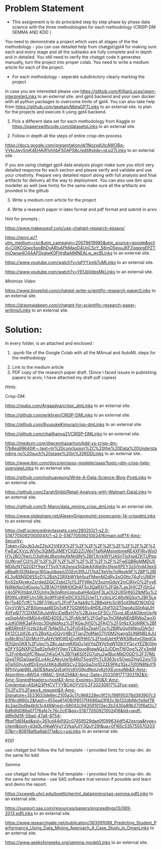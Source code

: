 # Problem Statement

*  This assignment is to do principled step by step phase by phase data science with the three methodologies for each methodology (CRISP-DM SEMMA AND KDD )

You need to demonstrate a project which uses all stages of the the methodology - you can use detailed help from chatgpt/gpt4 for making sure each and every stage and all the subtasks are fully complete and in depth and in detailed. You still need to verify the chatgpt code it generates manually, turn the project into proper colab. You need to write a medium article for each of the project. 

* For each methodology - seperate subdirectory clearly marking the project

In case you are interested please use https://github.com/KillianLucas/open-interpreterLinks to an external site. and gpt4 backend and your own docker with all python packages to overcome limits of gpt4. You can also take help from https://github.com/geekan/MetaGPTLinks to an external site. to plan for the projects and execute it using gpt4 backend.

1. Pick a different data set for each methodology from Kaggle or https://paperswithcode.com/datasetsLinks to an external site.

2.  Follow in depth all the steps of entire crisp-dm process

https://docs.google.com/presentation/d/1NozxdUtcAWOBq-VVkrJwy5mK4EHAjR1vhhbF50APS8c/edit#slide=id.p27Links to an external site.

If you are using chatgpt gpt4 data analysis plugin make sure you elicit very detailed response for each section and please verify and validate and use your creativity. Prepare very detailed report along with full analysis and final artifacts for delivery all the way to deployment. You can also use ibm spss modeller as well (see hints) for the same make sure all the artifacts are provided in the github

3. Write a medium.com article for the project

4. Write a research paper in latex format and pdf format and submit in arxiv

Hint for prompts : 

https://www.makeuseof.com/use-chatgpt-research-essays/

https://jenni.ai/?utm_medium=cpc&utm_campaign=20078619985&utm_source=google&gclid=Cj0KCQjwx5qoBhDyARIsAPbMagD4UnCScY_58mO5eyuJKFZqqprgEPZTmiOwoe4O4AAF0sglwK0FHn8aAtMNEALw_wcBLinks to an external site.

https://www.youtube.com/watch?v=IqfYYxmbTuMLinks to an external site.


https://www.youtube.com/watch?v=YEfJbVdpsMkLinks to an external site.

*Minimize Video*

https://www.ilovephd.com/chatgpt-write-scientific-research-paper/Links to an external site.

https://drasmajabeen.com/chatgpt-for-scientific-research-paper-writing/Links to an external site.


# Solution:
 In every folder, is an attached and enclosed :
1. .ipynb file of the Google Colab with all the MAnual and AutoML steps for the methodology
2) Link to the medium article
3) PDF copy of the research paper draft. (Since I faced issues in publishing papers to arxiv, I have attached my draft pdf copies)

 

 

*Hints:*

 

Crisp-DM: 

https://rpubs.com/Argaadya/crispr_dmLinks to an external site.

https://github.com/erikhren/CRISP-DMLinks to an external site.

https://github.com/RyusukeKimura/crisp-dmLinks to an external site.

https://github.com/chaithanya21/CRISP-DMLinks to an external site.

https://medium.com/@ecemhazarhun/kdd-vs-crisp-dm-f7b8ea99640#:~:text=In%20conclusion%2C%20the%20Data%20Understanding,no%20such%20stage%20in%20KDDLinks to an external site..

 

https://www.ibm.com/docs/en/spss-modeler/saas?topic=dm-crisp-help-overviewLinks to an external site.

 

 

https://github.com/joshuayeung/Write-A-Data-Science-Blog-PostLinks to an external site.

https://github.com/ZarahShibli/Retail-Analysis-with-Walmart-DataLinks to an external site.

https://github.com/S-Mann/data_mining_crisp_dmLinks to an external site.

https://www.slideshare.net/AlexeyGrigorev/ml-zoomcamp-14-crispdmLinks to an external site.

https://pdf.sciencedirectassets.com/280203/1-s2.0-S1877050921X0004X/1-s2.0-S1877050921002416/main.pdf?X-Amz-Security-Token=IQoJb3JpZ2luX2VjEKX%2F%2F%2F%2F%2F%2F%2F%2F%2F%2FwEaCXVzLWVhc3QtMSJIMEYCIQD2ZUWnTfalNAMsIxebmeRE4XFIRjvWx0H%2BO7llwrLO3gIhALtBxmApXkNn8N%2BtTXrrkWYUASnTloXjg4ZKTUPpoSUfKrwFCI3%2F%2F%2F%2F%2F%2F%2F%2F%2F%2FwEQBRoMMDU5MDAzNTQ2ODY1IgxYT5yXYiA3xnoz5jQqkAXj6ei9v3fpjgXPEY3z5j1nd43exSuBbaRr0l3N4egx16GwJdbppUZGEm3f9JJ17kdZXeVtq7ojReok9F%2BP%2BlKL3o8SN5D6S5zD%2Bzh22RXbWYbHIuzFMwnM2dRy2oO0ttc74uFcUNEHKnS2pXkrekxZxrded2iQCZpbt21cI%2FFtWe3V3ozmGdoV2jnCIKlyO%2FyyKN4NkNoOdGooiu%2B1AOY6MH0IQhAF5o3QaRXI%2FQk7Las3HlCZFjShGJc4o5PKihtdqUX5Unhs3k0qRnnUqoubaH4pQmF3LaOU2U65HNG2lbM5u%2Bf0tfjLy8WFUrc0RL6o9PFdHFe0lCXS252UwTLYvSnLVC4RxNQSq%2BF5LeBrrTp4DTcffC%2BF31jKcq%2FriP7wXab9z%2B8xkHc5cW5rd3NdD16OtDQCjyVVW%2FBXqnpaa6EDsToKP7GQW65v4HDEJ3gf1Oi2T0woAsS0rAjaUHAVFp6I77CDXMZlAJshWiciDeIBxH7g%2BJxpcGFSCc7GvqL4EqIAGIkmUsrNye0iqAAfmIlMGj4y68D4DDEJ%2FnMcM%2FGaPax7nOIMqNEhBRWqZwxXjxJoKl0WK3aFAjrpc30IgNdAxz%2FKGeJH1G%2FAjO%2F0rNzX3oNRK%2BfwBSRImEFjVztk24ulF7bNeS5J%2FnD4SxZkaHTzu%2B8fgGpif4NnuDAr5rrEK12CLbXi3Lg%2BgXzuGQyV4Br3TjanZfs8NeO7IV0M2IoangSUN8NBL6JUsvMc8hsTQVMcHYuAHVWKWEkDvlKfHKG%2FtodUeHtPWKSlRuhxOtledCkfE5QmGK8%2FUqcl%2BcJazrmRXbGv1aVYqZNYg5gW10IkYYQcyYEZBr0lmeDFYSQNXPlZSq82pfk4HY0wyTCB2puoBjqwAQz2JODmTWOog%2Fx3mM%2FnHbqGtfC1NuoChKsO4%2B1YaKS0f2G7uhu2wlBucMbD0GD%2F37MzQixqTRiDaGawlDLo4AcZAkyUw1b4RqTSogVPcTL9363cy5OwpZHqG2oivTGgTqj5GhjJodfDrEmoUXKdJBd9SCy23QoSaZrq1D22E9PAz1QxJ7d10N8NuY99PhjVuqb96LJbDE8AasiQvEqHVx6VG9odfesUyAzhXEunsqNb&X-Amz-Algorithm=AWS4-HMAC-SHA256&X-Amz-Date=20230917T130219Z&X-Amz-SignedHeaders=host&X-Amz-Expires=300&X-Amz-Credential=ASIAQ3PHCVTYYBCAOYVS%2F20230917%2Fus-east-1%2Fs3%2Faws4_request&X-Amz-Signature=3533633de8ec2105a3c17c968228ec9f21c198f95378d393907c383f8cd660c2&hash=455ea614080f8517f4686ad3f82c3b132db66cfa9af784c2ae2bd9a4bfc1c448&host=68042c943591013ac2b2430a89b270f6af2c76d8dfd086a07176afe7c76c2c61&pii=S1877050921002416&tid=spdf-d9fe9d18-59ad-47a6-8754-ffbef1d6f4ad&sid=361cd44d192c07458529dae0f099634df542gxrqa&type=client&tsoh=d3d3LnNjaWVuY2VkaXJlY3QuY29t&ua=0f165c53575557020307&rr=80818afba9ab171a&cc=usLinks to an external site.

 

*KDD*

use chatgpt but follow the full template - i provided hints for crisp-dm. do the same for kdd

 

*Semma*

use chatgpt but follow the full template - i provided hints for crisp-dm. do the same for semma - use SAS software trial version if possible and learn and demo the report.

https://sceweb.uhcl.edu/boetticher/ml_datamining/sas-semma.pdfLinks to an external site.

https://support.sas.com/resources/papers/proceedings13/069-2013.pdfLinks to an external site.

https://www.researchgate.net/publication/363091098_Predicting_Student_Performance_Using_Data_Mining_Approach_A_Case_Study_in_OmanLinks to an external site.

https://www.geeksforgeeks.org/semma-model/Links to an external site.
